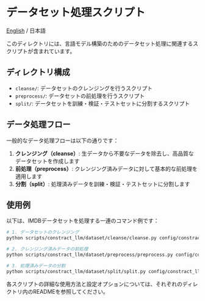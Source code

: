# データセット処理スクリプト

[English](README.md) / 日本語

このディレクトリには、言語モデル構築のためのデータセット処理に関連するスクリプトが含まれています。

## ディレクトリ構成

- `cleanse/`: データセットのクレンジングを行うスクリプト
- `preprocess/`: データセットの前処理を行うスクリプト
- `split/`: データセットを訓練・検証・テストセットに分割するスクリプト

## データ処理フロー

一般的なデータ処理フローは以下の通りです：

1. **クレンジング（cleanse）**: 生データから不要なデータを除去し、高品質なデータセットを作成します
2. **前処理（preprocess）**: クレンジング済みデータに対して基本的な前処理を適用します
3. **分割（split）**: 処理済みデータを訓練・検証・テストセットに分割します

## 使用例

以下は、IMDBデータセットを処理する一連のコマンド例です：

```bash
# 1. データセットのクレンジング
python scripts/constract_llm/dataset/cleanse/cleanse.py config/constract_llm/dataset/cleanse/config.json

# 2. クレンジング済みデータの前処理
python scripts/constract_llm/dataset/preprocess/preprocess.py config/constract_llm/dataset/preprocess/config.json

# 3. 処理済みデータの分割
python scripts/constract_llm/dataset/split/split.py config/constract_llm/dataset/split/config.json
```

各スクリプトの詳細な使用方法と設定オプションについては、それぞれのディレクトリ内のREADMEを参照してください。
